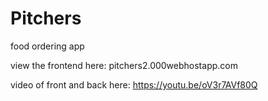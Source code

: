 # Pitchers
food ordering app

view the frontend here: pitchers2.000webhostapp.com

video of front and back here: https://youtu.be/oV3r7AVf80Q
